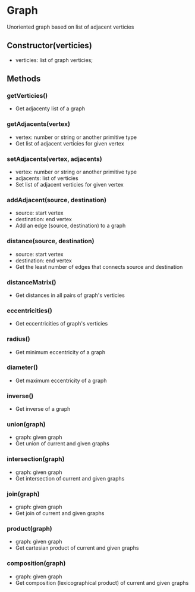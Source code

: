 # Graph

Unoriented graph based on list of adjacent verticies

## Constructor(verticies)

- verticies: list of graph verticies;

## Methods

### getVerticies()

- Get adjacenty list of a graph

### getAdjacents(vertex)

- vertex: number or string or another primitive type
- Get list of adjacent verticies for given vertex

### setAdjacents(vertex, adjacents)

- vertex: number or string or another primitive type
- adjacents: list of verticies
- Set list of adjacent verticies for given vertex

### addAdjacent(source, destination)

- source: start vertex
- destination: end vertex
- Add an edge (source, destination) to a graph

### distance(source, destination)

- source: start vertex
- destination: end vertex
- Get the least number of edges that connects source and destination

### distanceMatrix()

- Get distances in all pairs of graph's verticies

### eccentricities()

- Get eccentricities of graph's verticies

### radius()

- Get minimum eccentricity of a graph

### diameter()

- Get maximum eccentricity of a graph

### inverse()

- Get inverse of a graph

### union(graph)

- graph: given graph
- Get union of current and given graphs

### intersection(graph)

- graph: given graph
- Get intersection of current and given graphs

### join(graph)

- graph: given graph
- Get join of current and given graphs

### product(graph)

- graph: given graph
- Get cartesian product of current and given graphs

### composition(graph)

- graph: given graph
- Get composition (lexicographical product) of current and given graphs

